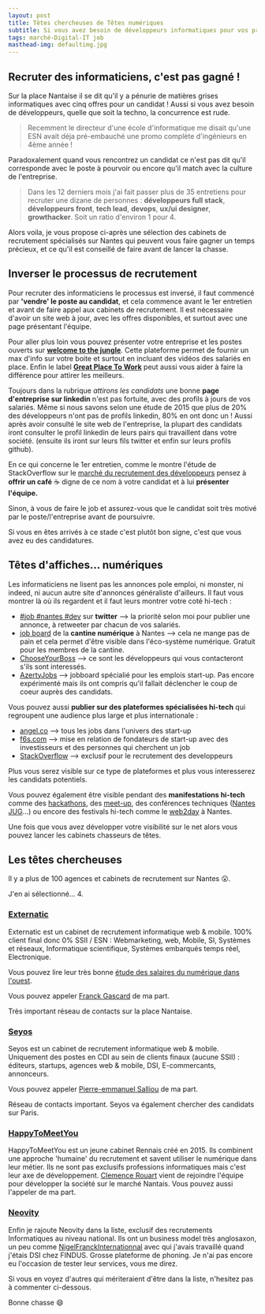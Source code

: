 ```yaml
---
layout: post
title: Têtes chercheuses de Têtes numériques
subtitle: Si vous avez besoin de développeurs informatiques pour vos projets vous aurez constaté qu'il y a pénurie de matières grises, quelle que soit la techno. Je vous propose dans cet article une sélection de cabinets de recrutement spécialisés dans les métiers du numérique sur Nantes, et quelques conseils issus de mon expérience de recruteur qui vont vous faire gagner du temps.
tags: marché-Digital-IT job
masthead-img: defaultimg.jpg
---
```


## Recruter des informaticiens, c'est pas gagné !

Sur la place Nantaise il se dit qu'il y a pénurie de matières grises informatiques avec cinq offres pour un candidat ! Aussi si vous avez besoin de développeurs, quelle que soit la techno, la concurrence est rude.

> Recemment le directeur d'une école d'informatique me disait qu'une ESN avait déja pré-embauché une promo complète d'ingénieurs en 4ème année !

Paradoxalement quand vous rencontrez un candidat ce n'est pas dit qu'il corresponde avec le poste à pourvoir ou encore qu'il match avec la culture de l'entreprise.

> Dans les 12 derniers mois j'ai fait passer plus de 35 entretiens pour recruter une dizane de personnes : **développeurs full stack**, **développeurs front**, **tech lead**, **devops**, **ux/ui designer**, **growthacker**. Soit un ratio d'environ 1 pour 4.

Alors voila, je vous propose ci-après une sélection des cabinets de recrutement spécialisés sur Nantes qui peuvent vous faire gagner un temps précieux, et ce qu'il est conseillé de faire avant de lancer la chasse.

## Inverser le processus de recrutement

Pour recruter des informaticiens le processus est inversé, il faut commencé par **'vendre' le poste au candidat**, et cela commence avant le 1er entretien et avant de faire appel aux cabinets de recrutement. Il est nécessaire d'avoir un site web à jour, avec les offres disponibles, et surtout avec une page présentant l'équipe.

Pour aller plus loin vous pouvez présenter votre entreprise et les postes ouverts sur **[welcome to the jungle](https://www.welcometothejungle.co/companies)**. Cette plateforme permet de fournir un max d'info sur votre boite et surtout en incluant des vidéos des salariés en place. Enfin le label **[Great Place To Work](http://www.greatplacetowork.fr)** peut aussi vous aider à faire la différence pour attirer les meilleurs.

Toujours dans la rubrique _attirons les candidats_ une bonne **page d'entreprise sur linkedin** n'est pas fortuite, avec des profils à jours de vos salariés. Même si nous savons selon une étude de 2015 que plus de 20% des développeurs n'ont pas de profils linkedin, 80% en ont donc un ! Aussi après avoir consulté le site web de l'entreprise, la plupart des candidats iront consulter le profil linkedin de leurs pairs qui travaillent dans votre société. (ensuite ils iront sur leurs fils twitter et enfin sur leurs profils github).

En ce qui concerne le 1er entretien, comme le montre l'étude de StackOverflow sur le [marché du recrutement des développeurs](https://www.stackoverflowbusiness.com/uk/talent/resources/global-developer-hiring-landscape-2018) pensez à **offrir un café** :coffee: digne de ce nom à votre candidat et à lui **présenter l'équipe.**

Sinon, à vous de faire le job et assurez-vous que le candidat soit très motivé par le poste/l'entreprise avant de poursuivre.

Si vous en êtes arrivés à ce stade c'est plutôt bon signe, c'est que vous avez eu des candidatures.

## Têtes d'affiches... numériques

Les informaticiens ne lisent pas les annonces pole emploi, ni monster, ni indeed, ni aucun autre site d'annonces généraliste d'ailleurs. Il faut vous montrer là où ils regardent et il faut leurs montrer votre coté hi-tech :

- [#job #nantes #dev](https://twitter.com/search?q=%23job%20%23nantes%20%23dev&src=typd) sur **twitter** --> la priorité selon moi pour publier une annonce, à retweeter par chacun de vos salariés.
- [job board](http://atlantic2.teamrocks.org/) de la **cantine numérique** à Nantes --> cela ne mange pas de pain et cela permet d'être visible dans l'éco-système numérique. Gratuit pour les membres de la cantine.
- [ChooseYourBoss](https://www.chooseyourboss.com/) --> ce sont les développeurs qui vous contacteront s'ils sont interessés.
- [AzertyJobs](https://azertyjobs.com/) --> jobboard spécialié pour les emplois start-up. Pas encore expérimenté mais ils ont compris qu'il fallait déclencher le coup de coeur auprès des candidats.

Vous pouvez aussi **publier sur des plateformes spécialisées hi-tech** qui regroupent une audience plus large et plus internationale :

- [angel.co](https://angel.co/jobs) --> tous les jobs dans l'univers des start-up
- [f6s.com](https://www.f6s.com/jobs) --> mise en relation de fondateurs de start-up avec des investisseurs et des personnes qui cherchent un job
- [StackOverflow](https://stackoverflow.com/jobs?med=site-ui&ref=jobs-tab) --> exclusif pour le recrutement des developpeurs

<p class="message"> Plus vous serez visible sur ce type de plateformes et plus vous interesserez les candidats potentiels.</p>

Vous pouvez également être visible pendant des **manifestations hi-tech** comme des [hackathons](http://www.journaldunet.com/solutions/emploi-rh/hackathon.shtml), des [meet-up](https://www.meetup.com/fr-FR/cities/fr/nantes/), des conférences techniques ([Nantes JUG](http://nantesjug.org)...) ou encore des festivals hi-tech comme le [web2day](https://web2day.co/) à Nantes.

Une fois que vous avez développer votre visibilité sur le net alors vous pouvez lancer les cabinets chasseurs de têtes.

## Les têtes chercheuses

Il y a plus de 100 agences et cabinets de recrutement sur Nantes :open_mouth:. 

J'en ai sélectionné... 4.

### [Externatic](http://www.externatic.fr/)

Externatic est un cabinet de recrutement informatique web & mobile. 100% client final donc 0% SSII / ESN : Webmarketing, web, Mobile, SI, Systèmes et réseaux, Informatique scientifique, Systèmes embarqués temps réel, Electronique.

Vous pouvez lire leur très bonne [étude des salaires du numérique dans l'ouest](http://www.externatic.fr/blog/barometre-salaires-2016-salaires-du-numerique-dans-louest-745).

Vous pouvez appeler [Franck Gascard](https://www.linkedin.com/in/franckgascard/) de ma part. 

Très important réseau de contacts sur la place Nantaise.

### [Seyos](http://seyos.fr/)

Seyos est un cabinet de recrutement informatique web & mobile. Uniquement des postes en CDI au sein de clients finaux (aucune SSII) : éditeurs, startups, agences web & mobile, DSI, E-commercants, annonceurs.

Vous pouvez appeler [Pierre-emmanuel Salliou](https://www.linkedin.com/in/pierreemmanuelsalliou/) de ma part.

Réseau de contacts important. Seyos va également chercher des candidats sur Paris.

### [HappyToMeetYou](http://www.happytomeetyou.fr/)

HappyToMeetYou est un jeune cabinet Rennais créé en 2015. Ils combinent une approche 'humaine' du recrutement et savent utiliser le numérique dans leur métier. Ils ne sont pas exclusifs professions informatiques mais c'est leur axe de développement. [Clemence Rouart](https://www.linkedin.com/in/clemence-rouart/) vient de rejoindre l'équipe pour développer la société sur le marché Nantais. Vous pouvez aussi l'appeler de ma part.

### [Neovity](http://www.neovity.fr/)

Enfin je rajoute Neovity dans la liste, exclusif des recrutements Informatiques au niveau national. Ils ont un business model très anglosaxon, un peu comme [NigelFranckInternationnal](https://www.nigelfrank.com/fr) avec qui j'avais travaillé quand j'étais DSI chez FINDUS. Grosse plateforme de phoning. Je n'ai pas encore eu l'occasion de tester leur services, vous me direz.

Si vous en voyez d'autres qui mériteraient d'être dans la liste, n'hesitez pas à commenter ci-dessous.

Bonne chasse :smile:
